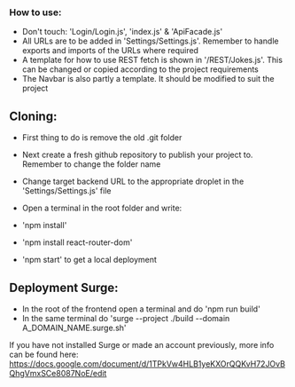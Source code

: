 ﻿### How to use:

- Don't touch: 'Login/Login.js', 'index.js' & 'ApiFacade.js'
- All URLs are to be added in 'Settings/Settings.js'. Remember to handle exports and imports of the URLs where required
- A template for how to use REST fetch is shown in '/REST/Jokes.js'. This can be changed or copied according to the project requirements
- The Navbar is also partly a template. It should be modified to suit the project

## Cloning:

- First thing to do is remove the old .git folder
- Next create a fresh github repository to publish your project to. Remember to change the folder name

- Change target backend URL to the appropriate droplet in the 'Settings/Settings.js' file
- Open a terminal in the root folder and write:
- 'npm install'
- 'npm install react-router-dom'
- 'npm start' to get a local deployment

## Deployment Surge:

- In the root of the frontend open a terminal and do 'npm run build'
- In the same terminal do 'surge --project ./build --domain A_DOMAIN_NAME.surge.sh'

If you have not installed Surge or made an account previously, more info can be found here: 
https://docs.google.com/document/d/1TPkVw4HLB1yeKXOrQQKvH72JOvBQhgVmxSCe8087NoE/edit